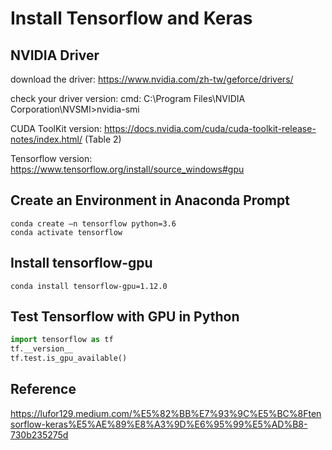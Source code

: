 # Install Tensorflow and Keras

## NVIDIA Driver
download the driver: https://www.nvidia.com/zh-tw/geforce/drivers/

check your driver version: cmd: C:\Program Files\NVIDIA Corporation\NVSMI>nvidia-smi

CUDA ToolKit version: https://docs.nvidia.com/cuda/cuda-toolkit-release-notes/index.html/ (Table 2)

Tensorflow version: https://www.tensorflow.org/install/source_windows#gpu

## Create an Environment in Anaconda Prompt
```conda
conda create –n tensorflow python=3.6
conda activate tensorflow
```

## Install tensorflow-gpu
```conda
conda install tensorflow-gpu=1.12.0
```

## Test Tensorflow with GPU in Python
```python
import tensorflow as tf
tf.__version__
tf.test.is_gpu_available()
```

## Reference
https://lufor129.medium.com/%E5%82%BB%E7%93%9C%E5%BC%8Ftensorflow-keras%E5%AE%89%E8%A3%9D%E6%95%99%E5%AD%B8-730b235275d
